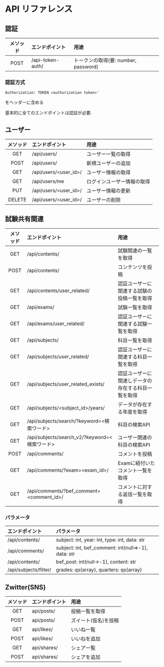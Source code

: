 # API リファレンス

## 認証

| メソッド | エンドポイント | 用途 |
| :---: |:---|:---|
| POST | /api-token-auth/ | トークンの取得(要: number, password) |

### 認証方式

``` markup
Authorization: TOKEN <authorization token>'
```

をヘッダーに含める

基本的に全てのエンドポイントは認証が必要.

## ユーザー

| メソッド | エンドポイント | 用途 |
| :---: |:---|:---|
| GET | /api/users/ | ユーザー一覧の取得 |
| POST | /api/users/ | 新規ユーザーの追加 |
| GET | /api/users/<user_id>/ | ユーザー情報の取得 |
| GET | /api/users/me | ログインユーザー情報の取得 |
| PUT | /api/users/<user_id>/ | ユーザー情報の更新 |
| DELETE | /api/users/<user_id>/ | ユーザーの削除 |

## 試験共有関連

| メソッド | エンドポイント | 用途 |
|:---:|:---|:---|
| GET | /api/contents/ | 試験関連の一覧を取得 |
| POST | /api/contents/ | コンテンツを投稿 |
| GET | /api/contents/user_related/ | 認証ユーザーに関連する試験の投稿一覧を取得 |
| GET | /api/exams/ | 試験一覧を取得 |
| GET | /api/exams/user_related/ | 認証ユーザーに関連する試験一覧を取得 |
| GET | /api/subjects/ | 科目一覧を取得 |
| GET | /api/subjects/user_related/ | 認証ユーザーに関連する科目一覧を取得 |
| GET | /api/subjects/user_related_exists/ | 認証ユーザーに関連しデータの存在する科目一覧を取得 |
| GET | /api/subjects/<subject_id>/years/ | データが存在する年度を取得 |
| GET | /api/subjects/search/?keyword=<検索ワード> | 科目の検索API |
| GET | /api/subjects/search_v2/?keyword=<検索ワード> | ユーザー関連の科目の検索API |
| POST | /api/comments/ | コメントを投稿 |
| GET | /api/comments/?exam=<exam_id>/ | Examに紐付いたコメント一覧を取得 |
| GET | /api/comments/?bef_comment=<comment_id>/ | コメントに対する返信一覧を取得 |

### パラメータ

| エンドポイント | パラメータ |
|:---|:---|
| /api/contents/ | subject: int, year: int, type: int, data: str |
| /api/comments/ | subject: int, bef_comment: int(null=>-1), data: str |
| /api/contents/ | bef_post: int(null->-1), content: str |
| /api/subjects/filter/ | grades: qs(array), quarters: qs(array) |

## Zwitter(SNS)

| メソッド | エンドポイント | 用途 |
| :---: |:---|:---|
| GET | api/posts/ | 投稿一覧を取得 |
| POST | api/posts/ | ズイート(仮名)を投稿 |
| GET | api/likes/ | いいね一覧 |
| POST | api/likes/ | いいねを追加 |
| GET | api/shares/ | シェア一覧 |
| POST | api/shares/ | シェアを追加 |
